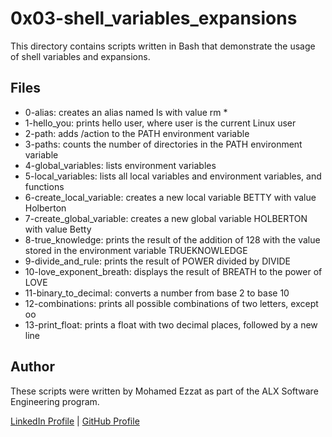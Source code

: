 # 0x03-shell_variables_expansions
This directory contains scripts written in Bash that demonstrate the usage of shell variables and expansions.

## Files
- 0-alias: creates an alias named ls with value rm *
- 1-hello_you: prints hello user, where user is the current Linux user
- 2-path: adds /action to the PATH environment variable
- 3-paths: counts the number of directories in the PATH environment variable
- 4-global_variables: lists environment variables
- 5-local_variables: lists all local variables and environment variables, and functions
- 6-create_local_variable: creates a new local variable BETTY with value Holberton
- 7-create_global_variable: creates a new global variable HOLBERTON with value Betty
- 8-true_knowledge: prints the result of the addition of 128 with the value stored in the environment variable TRUEKNOWLEDGE
- 9-divide_and_rule: prints the result of POWER divided by DIVIDE
- 10-love_exponent_breath: displays the result of BREATH to the power of LOVE
- 11-binary_to_decimal: converts a number from base 2 to base 10
- 12-combinations: prints all possible combinations of two letters, except oo
- 13-print_float: prints a float with two decimal places, followed by a new line

## Author
These scripts were written by Mohamed Ezzat as part of the ALX Software Engineering program.

[LinkedIn Profile](https://www.linkedin.com/in/mohamed-ezzat01/) | [GitHub Profile](https://github.com/mohvmedezzvt)
